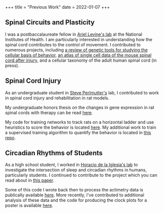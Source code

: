 +++
title = "Previous Work"
date = 2022-01-07
+++

## Spinal Circuits and Plasticity
I was a postbaccalaureate fellow in [Ariel Levine's lab](https://research.ninds.nih.gov/levine-lab) at the National Institutes of Health. I am particularly interested in understanding how the spinal cord contributes to the control of movement. I contributed to numerous projects, including [a review of genetic tools for studying the cellular basis of behavior](https://doi.org/10.1016/j.expneurol.2021.113879), [an atlas of single cell data of the mouse spinal cord after injury](https://doi.org/10.1038/s41467-022-33184-1), and a cellular taxonomy of the adult human spinal cord (in press). 

## Spinal Cord Injury
As an undergraduate student in [Steve Perlmutter's](https://depts.washington.edu/neurogrd/people/faculty/steve-i-perlmutter/) lab, I contributed to work in spinal cord injury and rehabilitation in rat models. 

My undergraduate honors thesis on the changes in gene expression in rat spinal cords with therapy can be read [here](pdf/IJH_Thesis_RNA_Seq.pdf).

My code for training networks to track rats on a horizontal ladder and use heuristics to score the behavior is located [here](https://github.com/ijhua/ladderwalk). My additional work to train a supervised training algorithm to quantify the behavior is located in [this repo](https://github.com/ijhua/ladderwalk-ML). 

## Circadian Rhythms of Students
As a high school student, I worked in [Horacio de la Iglesia's lab](https://depts.washington.edu/delaiglesialab/wordpress/) to investigate the intersection of sleep and circadian rhythms in humans, particularly students. I continued to contribute to the project which you can read about in [this paper](https://doi.org/10.1111/jpi.12843). 

Some of this code I wrote back then to process the actimetry data is publically available [here](https://github.com/ijhua/Open-Export-Files). More recently, I've contributed to additional analysis of these data and the code for producing the clock plots for a poster is available [here](https://github.com/ijhua/clockplots). 